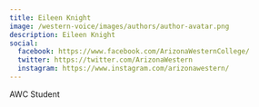 ```yaml
---
title: Eileen Knight
image: /western-voice/images/authors/author-avatar.png
description: Eileen Knight
social:
  facebook: https://www.facebook.com/ArizonaWesternCollege/
  twitter: https://twitter.com/ArizonaWestern
  instagram: https://www.instagram.com/arizonawestern/
---
```


AWC Student